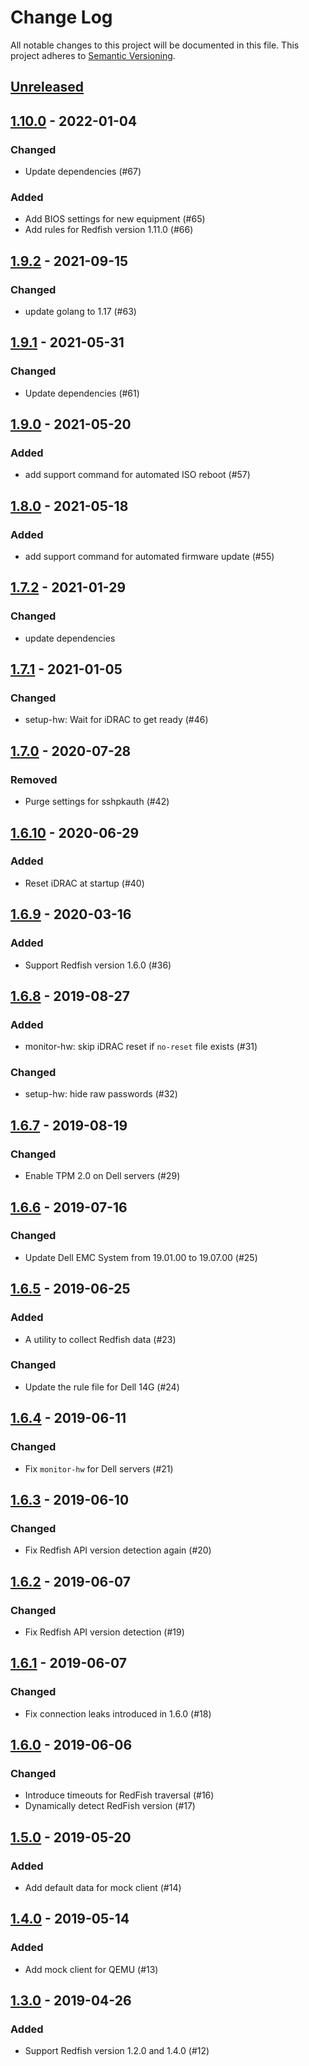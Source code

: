 # Change Log

All notable changes to this project will be documented in this file.
This project adheres to [Semantic Versioning](http://semver.org/).

## [Unreleased]

## [1.10.0] - 2022-01-04

### Changed

- Update dependencies (#67)

### Added

- Add BIOS settings for new equipment (#65)
- Add rules for Redfish version 1.11.0 (#66)

## [1.9.2] - 2021-09-15

### Changed

- update golang to 1.17 (#63)

## [1.9.1] - 2021-05-31

### Changed

- Update dependencies (#61)

## [1.9.0] - 2021-05-20

### Added

- add support command for automated ISO reboot (#57)

## [1.8.0] - 2021-05-18

### Added

- add support command for automated firmware update (#55)

## [1.7.2] - 2021-01-29

### Changed
- update dependencies

## [1.7.1] - 2021-01-05

### Changed
- setup-hw: Wait for iDRAC to get ready (#46)

## [1.7.0] - 2020-07-28

### Removed
- Purge settings for sshpkauth (#42)

## [1.6.10] - 2020-06-29

### Added
- Reset iDRAC at startup (#40)

## [1.6.9] - 2020-03-16

### Added
- Support Redfish version 1.6.0 (#36)

## [1.6.8] - 2019-08-27

### Added
- monitor-hw: skip iDRAC reset if `no-reset` file exists (#31)

### Changed
- setup-hw: hide raw passwords (#32)

## [1.6.7] - 2019-08-19

### Changed
- Enable TPM 2.0 on Dell servers (#29)

## [1.6.6] - 2019-07-16

### Changed
- Update Dell EMC System from 19.01.00 to 19.07.00 (#25)

## [1.6.5] - 2019-06-25

### Added
- A utility to collect Redfish data (#23)

### Changed
- Update the rule file for Dell 14G (#24)

## [1.6.4] - 2019-06-11

### Changed
- Fix `monitor-hw` for Dell servers (#21)

## [1.6.3] - 2019-06-10

### Changed
- Fix Redfish API version detection again (#20)

## [1.6.2] - 2019-06-07

### Changed
- Fix Redfish API version detection (#19)

## [1.6.1] - 2019-06-07

### Changed
- Fix connection leaks introduced in 1.6.0 (#18)

## [1.6.0] - 2019-06-06

### Changed
- Introduce timeouts for RedFish traversal (#16)
- Dynamically detect RedFish version (#17)

## [1.5.0] - 2019-05-20

### Added
- Add default data for mock client (#14)

## [1.4.0] - 2019-05-14

### Added
- Add mock client for QEMU (#13)

## [1.3.0] - 2019-04-26

### Added
- Support Redfish version 1.2.0 and 1.4.0 (#12)

[Unreleased]: https://github.com/cybozu-go/setup-hw/compare/v1.10.0...HEAD
[1.10.0]: https://github.com/cybozu-go/setup-hw/compare/v1.9.2...v1.10.0
[1.9.2]: https://github.com/cybozu-go/setup-hw/compare/v1.9.1...1.9.2
[1.9.1]: https://github.com/cybozu-go/setup-hw/compare/v1.9.0...1.9.1
[1.9.0]: https://github.com/cybozu-go/setup-hw/compare/v1.8.0...1.9.0
[1.8.0]: https://github.com/cybozu-go/setup-hw/compare/v1.7.2...1.8.0
[1.7.2]: https://github.com/cybozu-go/setup-hw/compare/v1.7.1...1.7.2
[1.7.1]: https://github.com/cybozu-go/setup-hw/compare/v1.7.0...1.7.1
[1.7.0]: https://github.com/cybozu-go/setup-hw/compare/v1.6.10...1.7.0
[1.6.10]: https://github.com/cybozu-go/setup-hw/compare/v1.6.9...v1.6.10
[1.6.9]: https://github.com/cybozu-go/setup-hw/compare/v1.6.8...v1.6.9
[1.6.8]: https://github.com/cybozu-go/setup-hw/compare/v1.6.7...v1.6.8
[1.6.7]: https://github.com/cybozu-go/setup-hw/compare/v1.6.6...v1.6.7
[1.6.6]: https://github.com/cybozu-go/setup-hw/compare/v1.6.5...v1.6.6
[1.6.5]: https://github.com/cybozu-go/setup-hw/compare/v1.6.4...v1.6.5
[1.6.4]: https://github.com/cybozu-go/setup-hw/compare/v1.6.3...v1.6.4
[1.6.3]: https://github.com/cybozu-go/setup-hw/compare/v1.6.2...v1.6.3
[1.6.2]: https://github.com/cybozu-go/setup-hw/compare/v1.6.1...v1.6.2
[1.6.1]: https://github.com/cybozu-go/setup-hw/compare/v1.6.0...v1.6.1
[1.6.0]: https://github.com/cybozu-go/setup-hw/compare/v1.5.0...v1.6.0
[1.5.0]: https://github.com/cybozu-go/setup-hw/compare/v1.4.0...v1.5.0
[1.4.0]: https://github.com/cybozu-go/setup-hw/compare/v1.3.0...v1.4.0
[1.3.0]: https://github.com/cybozu-go/setup-hw/compare/e370989b320534a6af5b9b83d921f6312af40b42...v1.3.0
